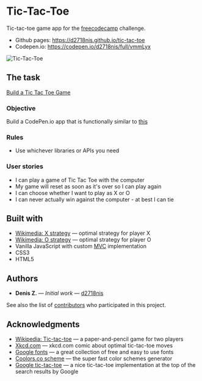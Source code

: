 Tic-Tac-Toe
==========
Tic-tac-toe game app for the [freecodecamp](https://www.freecodecamp.com) challenge.
* Github pages: https://d2718nis.github.io/tic-tac-toe
* Codepen.io: https://codepen.io/d2718nis/full/vmmLyx

![Tic-Tac-Toe](https://d2718nis.github.io/img/portfolio8.png "Tic-Tac-Toe")


The task
----------
[Build a Tic Tac Toe Game](https://www.freecodecamp.com/challenges/build-a-tic-tac-toe-game)

### Objective
Build a CodePen.io app that is functionally similar to [this](https://codepen.io/FreeCodeCamp/full/KzXQgy)

### Rules
* Use whichever libraries or APIs you need

### User stories
* I can play a game of Tic Tac Toe with the computer
* My game will reset as soon as it's over so I can play again
* I can choose whether I want to play as X or O
* I can never actually win against the computer - at best I can tie


Built with
----------
* [Wikimedia: X strategy](https://upload.wikimedia.org/wikipedia/commons/d/de/Tictactoe-X.svg) &#8212;
  optimal strategy for player X
* [Wikimedia: O strategy](https://upload.wikimedia.org/wikipedia/commons/2/2f/Tictactoe-O.svg) &#8212;
  optimal strategy for player O
* Vanilla JavaScript with custom [MVC](https://en.wikipedia.org/wiki/Model%E2%80%93view%E2%80%93controller)
  implementation
* CSS3
* HTML5


Authors
----------
* **Denis Z.** &#8212; *Initial work* &#8212; [d2718nis](https://github.com/d2718nis)

See also the list of [contributors](https://github.com/d2718nis/tic-tac-toe/contributors)
who participated in this project.


Acknowledgments
----------
* [Wikipedia: Tic-tac-toe](https://en.wikipedia.org/wiki/Tic-tac-toe) &#8212; a paper-and-pencil game
  for two players
* [Xkcd.com](https://xkcd.com/832) &#8212; xkcd.com comic about optimal tic-tac-toe moves
* [Google fonts](https://fonts.google.com) &#8212; a great collection of free and easy to use fonts
* [Coolors.co scheme](https://coolors.co/ffb997-f67e7d-843b62-0b032d-74546a) &#8212; the super fast color schemes generator
* [Google tic-tac-toe](https://www.google.com/#q=tic+tac+toe) &#8212; a nice tic-tac-toe implementation at
  the top of the search results by Google
